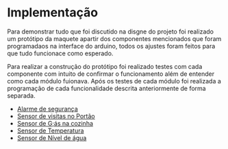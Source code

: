 # Implementação

Para demonstrar tudo que foi discutido na disgne do projeto foi realizado um protótipo da maquete apartir dos componentes mencionados que foram programadaos na interface do arduino, todos os ajustes foram feitos para que tudo funcionace como esperado.

Para realizar a construção do protótipo foi realizado testes com cada componente com intuito de confirmar o funcionamento além de entender como cada módulo fuionava. Após os testes de cada módulo foi realizada a programação de cada funcionalidade descrita anteriormente de forma separada.

- [Alarme de segurança](Funcionalidade_Alarme.md)
- [Sensor de visitas no Portão](Funcionalidade_Portao.md)
- [Sensor de G;ás na cozinha](Funcionalidade_Gas.md)
- [Sensor de Temperatura](Funcionalidade_Temp.md)
- [Sensor de Nível de água](Funcionalidade_Agua.md)
